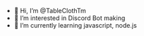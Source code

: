 - 👋 Hi, I’m @TableClothTm
- 👀 I’m interested in Discord Bot making
- 🌱 I’m currently learning javascript, node.js


